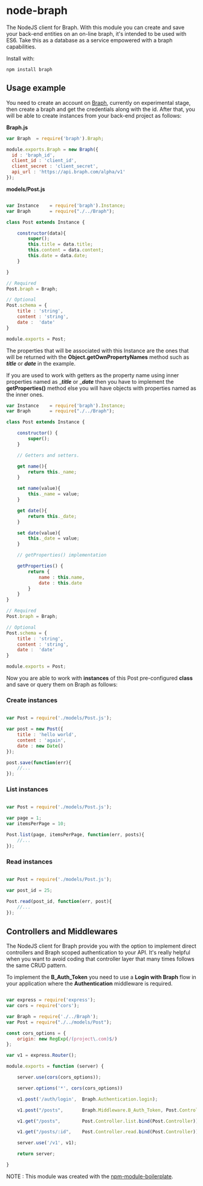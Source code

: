 # node-braph 
The NodeJS client for Braph. With this module you can create and save your back-end entities on an on-line braph, it's intended to be used with ES6. Take this as a database as a service empowered with a braph capabilities.

Install with:

    npm install braph

## Usage example

You need to create an account on [Braph](http://alpha.braph.com/), currently on experimental stage, then create a braph and get the credentials along with the id. After that, you will be able to create instances from your back-end project as follows:

__Braph.js__
```js 
var Braph  = require('braph').Braph;

module.exports.Braph = new Braph({
  id : 'braph_id',
  client_id : 'client_id',
  client_secret : 'client_secret',
  api_url : 'https://api.braph.com/alpha/v1'
});
```

__models/Post.js__
```js

var Instance    = require('braph').Instance;
var Braph       = require("./../Braph");

class Post extends Instance {

    constructor(data){
        super();
        this.title = data.title;
        this.content = data.content;
        this.date = data.date;
    }

}

// Required
Post.braph = Braph;

// Optional
Post.schema = {
    title : 'string',
    content : 'string',
    date :  'date'
}

module.exports = Post;

```

The properties that will be associated with this Instance are the ones that will be returned with the __Object.getOwnPropertyNames__ method such as ___title___ or ___date___ in the example. 

If you are used to work with getters as the property name using inner properties named as ____title___ or ____date___ then you have to implement the __getProperties()__ method else you will have objects with properties named as the inner ones.

```js
var Instance    = require('braph').Instance;
var Braph       = require("./../Braph");

class Post extends Instance {

    constructor() {
        super();
    }

    // Getters and setters.

    get name(){
        return this._name;
    }

    set name(value){
        this._name = value;
    }

    get date(){
        return this._date;
    }

    set date(value){
        this._date = value;
    }

    // getProperties() implementation

    getProperties() {
        return {
            name : this.name,
            date : this.date
        }
    }
}

// Required
Post.braph = Braph;

// Optional
Post.schema = {
    title : 'string',
    content : 'string',
    date :  'date'
}

module.exports = Post;

```

Now you are able to work with **instances** of this Post pre-configured **class** and save or query them on Braph as follows:

### Create instances

```js

var Post = require('./models/Post.js');

var post = new Post({
    title : 'hello world',
    content : 'again',
    date : new Date()
});

post.save(function(err){
    //...
});

```

### List instances

```js

var Post = require('./models/Post.js');

var page = 1;
var itemsPerPage = 10;

Post.list(page, itemsPerPage, function(err, posts){
    //...
});

```

### Read instances

```js

var Post = require('./models/Post.js');

var post_id = 25;

Post.read(post_id, function(err, post){
    //...
});

```

## Controllers and Middlewares

The NodeJS client for Braph provide you with the option to implement direct controllers and Braph scoped authentication to your API. It's really helpful when you want to avoid coding that controller layer that many times follows the same CRUD pattern.

To implement the **B_Auth_Token** you need to use a **Login with Braph** flow in your application where the **Authentication** middleware is required.

```js

var express = require('express');
var cors = require('cors');

var Braph = require('./../Braph');
var Post = require("./../models/Post"); 

const cors_options = {
	origin: new RegExp(/(project\.com)$/)
};

var v1 = express.Router();

module.exports = function (server) {

	server.use(cors(cors_options));

	server.options('*', cors(cors_options))

	v1.post('/auth/login',	Braph.Authentication.login);

	v1.post("/posts",       Braph.Middleware.B_Auth_Token, Post.Controller.create.bind(Post.Controller));

	v1.get("/posts",        Post.Controller.list.bind(Post.Controller));

	v1.get("/posts/:id",	Post.Controller.read.bind(Post.Controller));

	server.use('/v1', v1);

	return server;

}

```


NOTE : This module was created with the [npm-module-boilerplate](https://github.com/Travelport-Ukraine/npm-module-boilerplate).